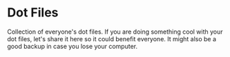 # Dot Files
Collection of everyone's dot files. If you are doing something cool with your dot files, let's share it here so it could benefit everyone. It might also be a good backup in case you lose your computer.
